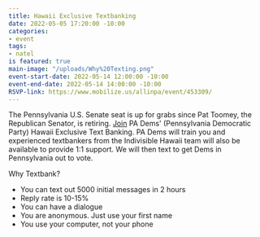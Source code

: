 ```yaml
---
title: Hawaii Exclusive Textbanking
date: 2022-05-05 17:20:00 -10:00
categories:
- event
tags:
- natel
is featured: true
main-image: "/uploads/Why%20Texting.png"
event-start-date: 2022-05-14 12:00:00 -10:00
event-end-date: 2022-05-14 14:00:00 -10:00
RSVP-link: https://www.mobilize.us/allinpa/event/453309/
---
```


The Pennsylvania U.S. Senate seat is up for grabs since Pat Toomey, the Republican Senator, is retiring.  [Join](https://www.mobilize.us/allinpa/event/453309/) PA Dems' (Pennsylvania Democratic Party) Hawaii Exclusive Text Banking. PA Dems will train you and experienced textbankers from the Indivisible Hawaii team will also be available to provide 1:1 support. We will then text to get Dems in Pennsylvania out to vote.  

Why Textbank?
* You can text out 5000 initial messages in 2 hours
* Reply rate is 10-15%
* You can have a dialogue
* You are anonymous. Just use your first name
* You use your computer, not your phone